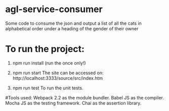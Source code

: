 # agl-service-consumer
Some code to consume the json and output a list of all the cats in alphabetical order under a heading of the gender of their owner

# To run the project:

1. npm run install (run the once only!)

2. npm run start
	The site can be accessed on: http://localhost:3333/source/src/index.htm

3. npm run test 
	To run the unit tests.
	
#Tools used:
	 Webpack 2.2 as the module bundler.
	 Babel JS as the compiler.
	 Mocha JS as the testing framework.
	 Chai as the assertion library.